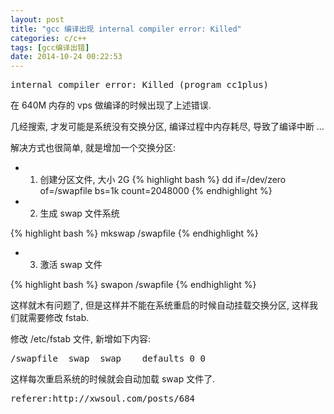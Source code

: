 ```yaml
---
layout: post
title: "gcc 编译出现 internal compiler error: Killed"
categories: c/c++
tags: [gcc编译出错]
date: 2014-10-24 00:22:53
---
```


<pre>
internal compiler error: Killed (program cc1plus)
</pre>

在 640M 内存的 vps 做编译的时候出现了上述错误.

几经搜索, 才发可能是系统没有交换分区, 编译过程中内存耗尽, 导致了编译中断 …

解决方式也很简单, 就是增加一个交换分区:

* 1. 创建分区文件, 大小 2G
{% highlight bash %}
dd if=/dev/zero of=/swapfile bs=1k count=2048000
{% endhighlight %}

* 2. 生成 swap 文件系统

{% highlight bash %}
mkswap /swapfile
{% endhighlight %}

* 3. 激活 swap 文件

{% highlight bash %}
swapon /swapfile
{% endhighlight %}

这样就木有问题了, 但是这样并不能在系统重启的时候自动挂载交换分区, 这样我们就需要修改 fstab.

修改 /etc/fstab 文件, 新增如下内容:
<pre>
/swapfile  swap  swap    defaults 0 0
</pre>

这样每次重启系统的时候就会自动加载 swap 文件了.

<pre>
referer:http://xwsoul.com/posts/684
</pre>
